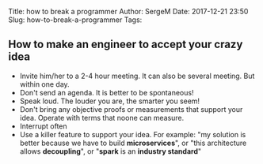 Title: how to break a programmer
Author: SergeM
Date: 2017-12-21 23:50
Slug: how-to-break-a-programmer
Tags:     


## How to make an engineer to accept your crazy idea
* Invite him/her to a 2-4 hour meeting. It can also be several meeting. But within one day.
* Don't send an agenda. It is better to be spontaneous!
* Speak loud. The louder you are, the smarter you seem!
* Don't bring any objective proofs or measurements that support your idea. Operate with terms that noone can measure.
* Interrupt often
* Use a killer feature to support your idea. For example: "my solution is better because we have to build **microservices**", 
or "this architecture allows **decoupling**", or "**spark** is an **industry standard**"
